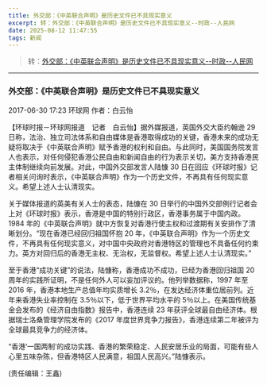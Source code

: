 ```yaml
---
title: 外交部：《中英联合声明》是历史文件已不具现实意义
excerpt: 转：外交部：《中英联合声明》是历史文件已不具现实意义--时政--人民网
date: 2025-08-12 11:47:55
tags: 新闻
---
```


> 转：[外交部：《中英联合声明》是历史文件已不具现实意义--时政--人民网 ](http://m.people.cn/n4/2017/0630/c203-9246739.html)

---

### 外交部：《中英联合声明》是历史文件已不具现实意义

2017-06-30 17:23 环球网 作者：白云怡

【环球时报－环球网报道　记者　白云怡】据外媒报道，英国外交大臣约翰逊 29 日称，法治、独立司法体系和自由媒体是香港取得成功的关键，香港未来的成功无疑将取决于《中英联合声明》赋予香港的权利和自由。与此同时，美国国务院发言人也表示，对任何侵犯香港公民自由和新闻自由的行为表示关切，美方支持香港民主体制继续向前发展。对此，中国外交部发言人陆慷 30 日在回应《环球时报》记者相关问询时表示，《中英联合声明》作为一个历史文件，不再具有任何现实意义。希望上述人士认清现实。

关于媒体报道的英美有关人士的表态，陆慷在 30 日举行的中国外交部例行记者会上对《环球时报》表示，香港是中国的特别行政区，香港事务属于中国内政。1984 年的《中英联合声明》就中方恢复对香港行使主权和过渡期有关安排作了清晰划分。“现在香港已经回归祖国怀抱 20 年，《中英联合声明》作为一个历史文件，不再具有任何现实意义，对中国中央政府对香港特区的管理也不具备任何约束力。英方对回归后的香港无主权、无治权，无监督权。希望上述人士认清现实。”

至于香港“成功关键”的说法，陆慷称，香港成功不成功，已经为香港回归祖国 20 周年的实践所证明，不是任何外人可以妄加评议的。他列举数据称，1997 年至 2016 年，香港本地生产总值年均实质增长 3.2％，在发达经济体重位居前列。近年来香港失业率控制在 3.5％以下，低于世界平均水平的 5％以上。在美国传统基金会发布的《经济自由指数》报告中，香港连续 23 年获评全球最自由经济体。根据瑞士洛桑管理学院发布的《2017 年度世界竞争力报告》，香港连续第二年被评为全球最具竞争力的经济体。

“香港‘一国两制’的成功实践、香港的繁荣稳定、人民安居乐业的局面，可能有些人心里五味杂陈，但香港特区人民满意，祖国人民高兴。”陆慷表示。

(责任编辑：王鑫)
